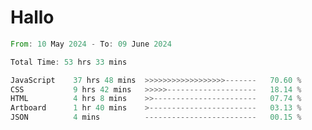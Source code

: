 # Hallo
<!--START_SECTION:waka-->

```rust
From: 10 May 2024 - To: 09 June 2024

Total Time: 53 hrs 33 mins

JavaScript    37 hrs 48 mins  >>>>>>>>>>>>>>>>>>-------   70.60 %
CSS           9 hrs 42 mins   >>>>>--------------------   18.14 %
HTML          4 hrs 8 mins    >>-----------------------   07.74 %
Artboard      1 hr 40 mins    >------------------------   03.13 %
JSON          4 mins          -------------------------   00.15 %
```

<!--END_SECTION:waka-->
